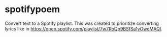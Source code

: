 # spotifypoem

Convert text to a Spotify playlist. This was created to prioritize converting lyrics like
in <https://open.spotify.com/playlist/7w7RoQp9BSfSa1yOweMAQI>.
